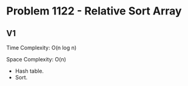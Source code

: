 # Problem 1122 - Relative Sort Array

## V1

Time Complexity: O(n log n)

Space Complexity: O(n)

- Hash table.
- Sort.
